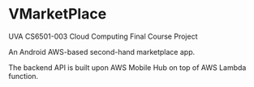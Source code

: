 # VMarketPlace
UVA CS6501-003 Cloud Computing Final Course Project

An Android AWS-based second-hand marketplace app.

The backend API is built upon AWS Mobile Hub on top of AWS Lambda function.
